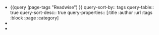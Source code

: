 - {{query (page-tags "Readwise") }}
  query-sort-by:: tags
  query-table:: true
  query-sort-desc:: true
  query-properties:: [:title :author :url :tags :block :page :category]
-
-